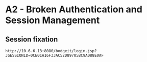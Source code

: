 # A2 - Broken Authentication and Session Management

## Session fixation
`http://10.6.6.13:8080/bodgeit/login.jsp?JSESSIONID=0CE01A16F33AC52D89705BC9A088E0AF`


